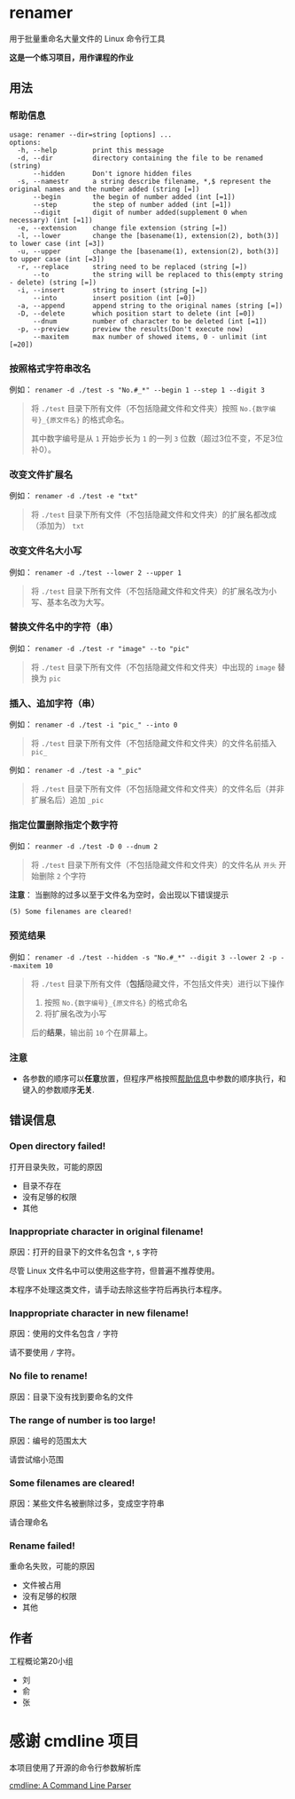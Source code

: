 # renamer
用于批量重命名大量文件的 Linux 命令行工具

**这是一个练习项目，用作课程的作业**

## 用法
### 帮助信息
```
usage: renamer --dir=string [options] ...
options:
  -h, --help         print this message
  -d, --dir          directory containing the file to be renamed (string)
      --hidden       Don't ignore hidden files
  -s, --namestr      a string describe filename, *,$ represent the original names and the number added (string [=])
      --begin        the begin of number added (int [=1])
      --step         the step of number added (int [=1])
      --digit        digit of number added(supplement 0 when necessary) (int [=1])
  -e, --extension    change file extension (string [=])
  -l, --lower        change the [basename(1), extension(2), both(3)] to lower case (int [=3])
  -u, --upper        change the [basename(1), extension(2), both(3)] to upper case (int [=3])
  -r, --replace      string need to be replaced (string [=])
      --to           the string will be replaced to this(empty string - delete) (string [=])
  -i, --insert       string to insert (string [=])
      --into         insert position (int [=0])
  -a, --append       append string to the original names (string [=])
  -D, --delete       which position start to delete (int [=0])
      --dnum         number of character to be deleted (int [=1])
  -p, --preview      preview the results(Don't execute now)
      --maxitem      max number of showed items, 0 - unlimit (int [=20])
```
### 按照格式字符串改名

例如： `renamer -d ./test -s "No.#_*" --begin 1 --step 1 --digit 3`

>将 `./test` 目录下所有文件（不包括隐藏文件和文件夹）按照 `No.{数字编号}_{原文件名}` 的格式命名。
>
>其中数字编号是从 `1` 开始步长为 `1` 的一列 `3` 位数（超过3位不变，不足3位补0）。

### 改变文件扩展名

例如： `renamer -d ./test -e "txt"`

>将 `./test` 目录下所有文件（不包括隐藏文件和文件夹）的扩展名都改成（添加为） `txt`

### 改变文件名大小写

例如： `renamer -d ./test --lower 2 --upper 1`

>将 `./test` 目录下所有文件（不包括隐藏文件和文件夹）的扩展名改为小写、基本名改为大写。
### 替换文件名中的字符（串）

例如： `renamer -d ./test -r "image" --to "pic"`

>将 `./test` 目录下所有文件（不包括隐藏文件和文件夹）中出现的 `image` 替换为 `pic`

### 插入、追加字符（串）

例如： `renamer -d ./test -i "pic_" --into 0`

>将 `./test` 目录下所有文件（不包括隐藏文件和文件夹）的文件名前插入 `pic_`

例如： `renamer -d ./test -a "_pic"`

>将 `./test` 目录下所有文件（不包括隐藏文件和文件夹）的文件名后（并非扩展名后）追加 `_pic`

### 指定位置删除指定个数字符

例如： `reanmer -d ./test -D 0 --dnum 2`

>将 `./test` 目录下所有文件（不包括隐藏文件和文件夹）的文件名从 `开头` 开始删除 `2` 个字符

**注意**： 当删除的过多以至于文件名为空时，会出现以下错误提示

    (5) Some filenames are cleared!

### 预览结果

例如： `renamer -d ./test --hidden -s "No.#_*" --digit 3 --lower 2 -p --maxitem 10`

>将 `./test` 目录下所有文件（**包括**隐藏文件，不包括文件夹）进行以下操作
>
>1. 按照 `No.{数字编号}_{原文件名}` 的格式命名
>2. 将扩展名改为小写
>
>后的**结果**，输出前 `10` 个在屏幕上。

### 注意

+ 各参数的顺序可以**任意**放置，但程序严格按照[帮助信息](#帮助信息)中参数的顺序执行，和键入的参数顺序**无关**.

## 错误信息

### Open directory failed!

打开目录失败，可能的原因

+ 目录不存在
+ 没有足够的权限
+ 其他

### Inappropriate character in original filename!

原因：打开的目录下的文件名包含 `*`, `$` 字符

尽管 Linux 文件名中可以使用这些字符，但普遍不推荐使用。

本程序不处理这类文件，请手动去除这些字符后再执行本程序。

### Inappropriate character in new filename!

原因：使用的文件名包含 `/` 字符

请不要使用 `/` 字符。

### No file to rename!

原因：目录下没有找到要命名的文件

### The range of number is too large!

原因：编号的范围太大

请尝试缩小范围

### Some filenames are cleared!

原因：某些文件名被删除过多，变成空字符串

请合理命名

### Rename failed!

重命名失败，可能的原因

+ 文件被占用
+ 没有足够的权限
+ 其他

## 作者

工程概论第20小组

+ 刘
+ 俞
+ 张

# 感谢 cmdline 项目

本项目使用了开源的命令行参数解析库

[cmdline: A Command Line Parser](https://github.com/tanakh/cmdline)
